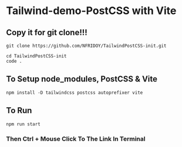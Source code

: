 # Tailwind-demo-PostCSS with Vite
## Copy it for git clone!!!
~~~
git clone https://github.com/NFRIDOY/TailwindPostCSS-init.git
~~~
~~~
cd TailwindPostCSS-init
code .
~~~
## To Setup node_modules, PostCSS & Vite
~~~
npm install -D tailwindcss postcss autoprefixer vite
~~~
## To Run
~~~
npm run start
~~~
### Then Ctrl + Mouse Click To The Link In Terminal
